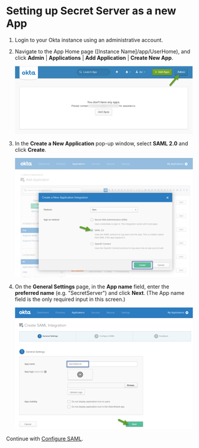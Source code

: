 [title]: # (Setup)
[tags]: # (okta admin)
[priority]: # (4)
# Setting up Secret Server as a new App

1. Login to your Okta instance using an administrative account.
1. Navigate to the App Home page ([Instance Name]/app/UserHome), and click __Admin__ | __Applications__ | __Add Application__ | __Create New App__.

   ![setup-1](images/setup-1.png "Create a New App button")
1. In the __Create a New Application__ pop-up window, select __SAML 2.0__ and click __Create__.

   ![setup-2](images/setup-2.png "Create a New Application")

1. On the __General Settings__ page, in the __App name__ field, enter the __preferred name__ (e.g. "SecretServer") and click __Next__. (The App name field is the only required input in this screen.)

   ![setup-3](images/setup-3.png "adding a preferred app name")

Continue with [Configure SAML](../config/steps/index.md).